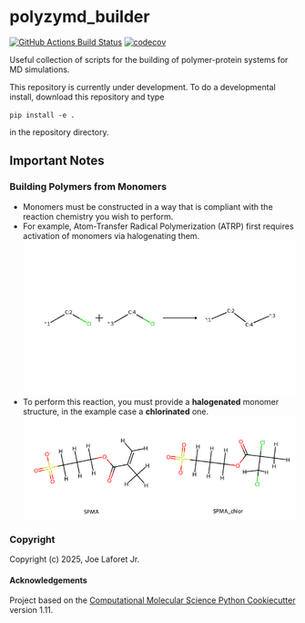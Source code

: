 polyzymd_builder
==============================
[//]: # (Badges)
[![GitHub Actions Build Status](https://github.com/joelaforet/polyzymd_builder/workflows/CI/badge.svg)](https://github.com/joelaforet/polyzymd_builder/actions?query=workflow%3ACI)
[![codecov](https://codecov.io/gh/joelaforet/polyzymd_builder/branch/main/graph/badge.svg)](https://codecov.io/gh/joelaforet/polyzymd_builder/branch/main)


Useful collection of scripts for the building of polymer-protein systems for MD simulations.

This repository is currently under development. To do a developmental install, download this repository and type

`pip install -e .`

in the repository directory.

## Important Notes

### Building Polymers from Monomers
* Monomers must be constructed in a way that is compliant with the reaction chemistry you wish to perform.
* For example, Atom-Transfer Radical Polymerization (ATRP) first requires activation of monomers via halogenating them.
![abstract](docs/_static/atrp_visual.png)
* To perform this reaction, you must provide a **halogenated** monomer structure, in the example case a **chlorinated** one. 
![abstract](docs/_static/SPMA_activation.png)

### Copyright

Copyright (c) 2025, Joe Laforet Jr.


#### Acknowledgements
 
Project based on the 
[Computational Molecular Science Python Cookiecutter](https://github.com/molssi/cookiecutter-cms) version 1.11.
